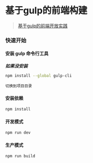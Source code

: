 基于gulp的前端构建
=================

> [基于gulp的前端开放实践](https://www.gulpjs.com.cn/docs/getting-started/quick-start/)


### 快速开始
#### 安装 gulp 命令行工具
***如果没安装***
```bash
npm install --global gulp-cli
```
`切换到项目目录`
#### 安装依赖
```bash
npm install
```

#### 开发模式

```bash
npm run dev
```
#### 生产模式

```bash
npm run build
```